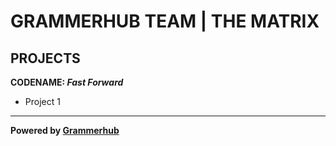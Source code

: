 # GRAMMERHUB TEAM | THE MATRIX

## PROJECTS

**CODENAME: _Fast Forward_**
- Project 1



______________________________
**Powered by [Grammerhub](http://discord.grammerhub.org)**

